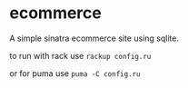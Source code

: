 # ecommerce

A simple sinatra ecommerce site using sqlite.



to run with rack use `rackup config.ru`

or  for puma use `puma -C config.ru`